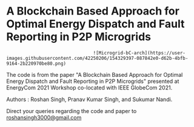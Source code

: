 # A Blockchain Based Approach for Optimal Energy Dispatch and Fault Reporting in P2P Microgrids
									![Microgrid-bC-arch](https://user-images.githubusercontent.com/42250206/154329397-087842e0-d62b-4bfb-9164-2b220970be80.png)

The code is from the paper "A Blockchain Based Approach for Optimal Energy Dispatch and Fault Reporting in P2P Microgrids" presented at EnergyCom 2021 Workshop co-located with IEEE GlobeCom 2021.

Authors : Roshan Singh, Pranav Kumar Singh, and Sukumar Nandi.

Direct your queries regarding the code and paper to roshansingh3000@gmail.com
